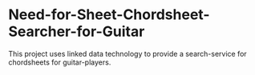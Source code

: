 # Need-for-Sheet-Chordsheet-Searcher-for-Guitar
This project uses linked data technology to provide a search-service for chordsheets for guitar-players. 
